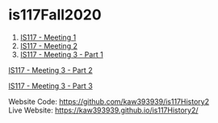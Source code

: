 # is117Fall2020
1.  [IS117 - Meeting 1](https://youtu.be/4BAu9-E20TE)
2.  [IS117 - Meeting 2](https://youtu.be/wxobyWHPGQs)
3.  [IS117 - Meeting 3 - Part 1](https://www.youtube.com/watch?v=EhLE6rdqUKM) 

[IS117 - Meeting 3 - Part 2](https://www.youtube.com/watch?v=Mf6apqeqkjY&t=56s) 

[IS117 - Meeting 3 - Part 3](https://www.youtube.com/watch?v=Dt_m-DPNCeY) 

Website Code: https://github.com/kaw393939/is117History2  
Live Website: https://kaw393939.github.io/is117History2/

